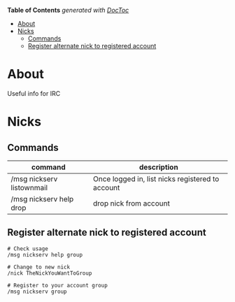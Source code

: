 <!-- START doctoc generated TOC please keep comment here to allow auto update -->
<!-- DON'T EDIT THIS SECTION, INSTEAD RE-RUN doctoc TO UPDATE -->
**Table of Contents**  *generated with [DocToc](https://github.com/thlorenz/doctoc)*

- [About](#about)
- [Nicks](#nicks)
  - [Commands](#commands)
  - [Register alternate nick to registered account](#register-alternate-nick-to-registered-account)

<!-- END doctoc generated TOC please keep comment here to allow auto update -->

# About

Useful info for IRC

# Nicks

## Commands

command | description
--------|-----------------------
/msg nickserv listownmail | Once logged in, list nicks registered to account
/msg nickserv help drop | drop nick from account

## Register alternate nick to registered account

```
# Check usage
/msg nickserv help group

# Change to new nick
/nick TheNickYouWantToGroup

# Register to your account group
/msg nickserv group
```
